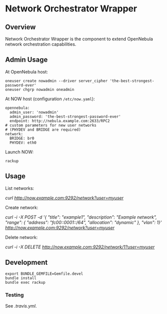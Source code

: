 # Network Orchestrator Wrapper

## Overview
Network Orchestrator Wrapper is the component to extend OpenNebula network orchestration capabilities.

## Admin Usage

At OpenNebula host:

    oneuser create nowadmin --driver server_cipher 'the-best-strongest-password-ever'
    oneuser chgrp nowadmin oneadmin

At NOW host (configuration `/etc/now.yaml`):

    opennebula:
      admin_user: 'nowadmin'
      admin_password: 'the-best-strongest-password-ever'
      endpoint: http://nebula.example.com:2633/RPC2
    # custom parameters for new user networks
    # (PHYDEV and BRIDGE are required)
    network:
      BRIDGE: br0
      PHYDEV: eth0

Launch NOW:

    rackup

## Usage

List networks:

 *curl http://now.example.com:9292/network?user=myuser*

Create network:

 *curl -i -X POST -d '{ "title": "example1", "description": "Example network", "range": { "address": "fc00::0001::/64", "allocation": "dynamic" }, "vlan": 1}' http://now.example.com:9292/network?user=myuser*

Delete network:

 *curl -i -X DELETE http://now.example.com:9292/network/1?user=myuser*

## Development

    export BUNDLE_GEMFILE=Gemfile.devel
    bundle install
    bundle exec rackup

### Testing

See *.travis.yml*.
